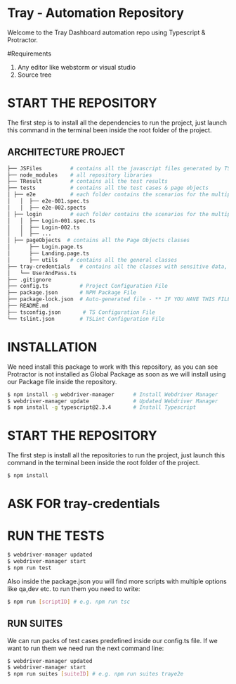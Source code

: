 # Tray - Automation Repository
Welcome to the Tray Dashboard automation repo using Typescript & Protractor.

#Requirements
1. Any editor like webstorm or visual studio 
2. Source tree 

# START THE REPOSITORY
The first step is  to install all the dependencies to run the project, just launch this command in the terminal been inside the root folder of the project.

## ARCHITECTURE PROJECT

```bash
├── JSFiles         # contains all the javascript files generated by TS
├── node_modules    # all repository libraries
├── TResult         # contains all the test results
├── tests           # contains all the test cases & page objects
│ ├── e2e           # each folder contains the scenarios for the multiple test cases
│   │  ├── e2e-001.spec.ts
│   │  ├── e2e-002.spects
│ ├── login         # each folder contains the scenarios for the multiple test cases
│   │  ├── Login-001.spec.ts
│   │  ├── Login-002.ts
│   │  ├── ...
│ ├── pageObjects  # contains all the Page Objects classes
│      ├── Login.page.ts
│      ├── Landing.page.ts
│      ├── utils    # contains all the general classes
├── tray-credentials   # contains all the classes with sensitive data, ask for it.
│   └── UserAndPass.ts
├── .gitignore
├── config.ts          # Project Configuration File
├── package.json       # NPM Package File
├── package-lock.json  # Auto-generated file - ** IF YOU HAVE THIS FILE PLEASE DON'T UPLOAD IT TO THE REPOSITOR** -
├── README.md
├── tsconfig.json       # TS Configuration File
└── tslint.json        # TSLint Configuration File
```

# INSTALLATION

We need install this package to work with this repository, as you can see Protractor is not installed as Global Package as soon as we will install using our Package file inside the repository.
~~~~bash
$ npm install -g webdriver-manager      # Install Webdriver Manager
$ webdriver-manager update              # Updated Webdriver Manager
$ npm install -g typescript@2.3.4       # Install Typescript
~~~~

# START THE REPOSITORY

The first step is install all the repositories to run the project, just launch this command in the terminal been inside the root folder of the project.
~~~~bash
$ npm install
~~~~

# ASK FOR tray-credentials


# RUN THE TESTS


~~~~bash
$ webdriver-manager updated
$ webdriver-manager start
$ npm run test
~~~~

Also inside the package.json you will find more scripts with multiple options like qa,dev etc. to run them you need to write:

~~~~bash
$ npm run [scriptID] # e.g. npm run tsc
~~~~

## RUN SUITES

We can run packs of test cases predefined inside our config.ts file. If we want to run them we need run the next command line:

~~~~bash
$ webdriver-manager updated
$ webdriver-manager start
$ npm run suites [suiteID] # e.g. npm run suites traye2e
~~~~
